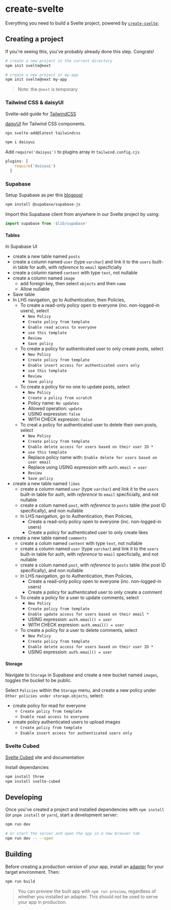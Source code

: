 # create-svelte

Everything you need to build a Svelte project, powered by [`create-svelte`](https://github.com/sveltejs/kit/tree/master/packages/create-svelte);

## Creating a project

If you're seeing this, you've probably already done this step. Congrats!

```bash
# create a new project in the current directory
npm init svelte@next

# create a new project in my-app
npm init svelte@next my-app
```

> Note: the `@next` is temporary


### Tailwind CSS & daisyUI

Svelte-add guide for [TailwindCSS](https://github.com/svelte-add/tailwindcss)

[daisyUI](https://daisyui.com/) for Tailwind CSS components.

```bash
npx svelte-add@latest tailwindcss

npm i daisyui
```

Add `require('daisyui')` to plugins array in `tailwind.config.cjs`

```js
plugins: [
    require('daisyui')
  ]
```


### Supabase

Setup Supabase as per this [blogpost](https://sjorswijsman.medium.com/setting-up-supabase-with-sveltekit-f6234fa1b54b)


```bash
npm install @supabase/supabase-js
```

Import this Supabase client from anywhere in our Svelte project by using:

```js
import supabase from '$lib/supabase'
```

#### Tables

In Supabase UI
- create a new table named `posts`
- create a column named `user` (type `varchar`) and link it to the `users` built-in table for auth, with *reference* to `email` specficially
- create a column named `content` with type `text`, not nullable
- create a column named `image`
  - add foreign key, then select `objects` and then `name`
  - Allow nullable
- Save table
- In LHS navigation, go to Authentication, then Policies,
  - To create a read-only policy open to everyone (inc. non-logged-in users), select
    - `New Policy`
    - `Create policy from template`
    - `Enable read access to everyone`
    - `use this template`
    - `Review`
    - `Save policy`
  - To create a policy for authenticated user to only create posts, select
    - `New Policy`
    - `Create policy from template`
    - `Enable insert access for authenticated users only`
    - `use this template`
    - `Review`
    - `Save policy`
  - To create a policy for no one to update posts, select
    - `New Policy`
    - `Create a policy from scratch`
    - Policy name: `No updates`
    - Allowed operation: `update`
    - USING expression: `false`
    - WITH CHECK expresion: `false`
  - To creat a policy for authenticated user to delete their own posts, select
    - `New Policy`
    - `Create policy from template`
    - `Enable delete access for users based on their user ID *`
    - `use this template`
    - Replace policy name with: `Enable delete for users based on user email`
    - Replace using USING expression with `auth.email = user`
    - `Review`
    - `Save policy`
- create a new table named `likes`
  - create a column named `user` (type `varchar`) and link it to the `users` built-in table for auth, with *reference* to `email` specficially, and not nullable
  - create a colum named `post`,  with *reference* to `posts` table (the post ID specifically), and non nullable
  - In LHS navigation, go to Authentication, then Policies,
    - Create a read-only policy open to everyone (inc. non-logged-in users)
    - Create a policy for authenticated user to only create likes
- create a new table named `comments`
  - create a colum named `content` with type `text`, not nullable
  - create a column named `user` (type `varchar`) and link it to the `users` built-in table for auth, with *reference* to `email` specficially, and not nullable
  - create a colum named `post`,  with *reference* to `posts` table (the post ID specifically), and non nullable
  - In LHS navigation, go to Authentication, then Policies,
    - Create a read-only policy open to everyone (inc. non-logged-in users)
    - Create a policy for authenticated user to only create a comment
  - To create a policy for a user to update comments, select
    - `New Policy`
    - `Create policy from template`
    - `Enable update access for users based on their email *`
    - USING expression: `auth.email() = user`
    - WITH CHECK expresion: `auth.email() = user`
  - To create a policy for a user to delete comments, select
    - `New Policy`
    - `Create policy from template`
    - `Enable delete access for users based on their user ID *`
    - USING expression: `auth.email() = user`

#### Storage

Navigate to `Storage` in Supabase and create a new bucket named `images`, toggles the bucket to be public.

Select `Policies` within the `Storage` menu, and create a new policy under `Other policies under storage.objects`, select:
- create policy for read for everyone
  - `Create policy from template`
  - `Enable read access to everyone`
- create policy authenticated users to upload images
  - `Create policy from template`
  - `Enable insert access for authenticated users only`

### Svelte Cubed

[Svelte Cubed](https://svelte-cubed.vercel.app/) site and documentation

Install dependancies
```bash
npm install three
npm install svelte-cubed
```

## Developing

Once you've created a project and installed dependencies with `npm install` (or `pnpm install` or `yarn`), start a development server:

```bash
npm run dev

# or start the server and open the app in a new browser tab
npm run dev -- --open
```

## Building

Before creating a production version of your app, install an [adapter](https://kit.svelte.dev/docs#adapters) for your target environment. Then:

```bash
npm run build
```

> You can preview the built app with `npm run preview`, regardless of whether you installed an adapter. This should _not_ be used to serve your app in production.
